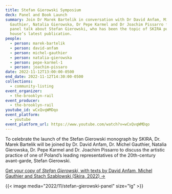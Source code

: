 ```yaml
---
title: Stefan Gierowski Symposium
deck: Panel and Book Launch
summary: Join Dr Marek Bartelik in conversation with Dr David Anfam, Michel
  Gauthier, Natalia Gierowska, Dr Pepe Karmel and Dr Joachim Pissarro for a
  panel talk about Stefan Gierowski, who has been the topic of SKIRA publishing
  house’s latest publication.
people:
  - person: marek-bartelik
  - person: david-anfam
  - person: michel-gauthier
  - person: natalia-gierowska
  - person: pepe-karmel-1
  - person: joachim-pissaro
date: 2022-11-12T13:00:00-0500
end_date: 2022-11-12T14:30:00-0500
collections:
  - community-listing
event_organizer:
  - the-brooklyn-rail
event_producer:
  - the-brooklyn-rail
youtube_id: wCxQvqWMDqo
event_platform:
  - youtube
event_platform_url: https://www.youtube.com/watch?v=wCxQvqWMDqo
---
```

To celebrate the launch of the Stefan Gierowski monograph by SKIRA, Dr. Marek Bartelik will be joined by Dr. David Anfam, Dr. Michel Gauthier, Natalia Gierowska, Dr. Pepe Karmel and Dr. Joachim Pissarro to discuss the artistic practice of one of Poland’s leading representatives of the 20th-century avant-garde, Stefan Gierowski.

[Get your copy of *Stefan Gierowski,* with texts by David Anfam, Michel Gauthier and Stach Szablowski (Skira, 2022) →](https://www.skira.net/en/books/stefan-gierowski/)

{{< image media="2022/11/stefan-gierowski-panel" size="lg" >}}